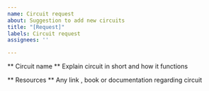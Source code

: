 ```yaml
---
name: Circuit request
about: Suggestion to add new circuits
title: "[Request]"
labels: Circuit request
assignees: ''

---
```


** Circuit name **
Explain circuit in short and how it functions

** Resources **
Any link , book or documentation regarding circuit
